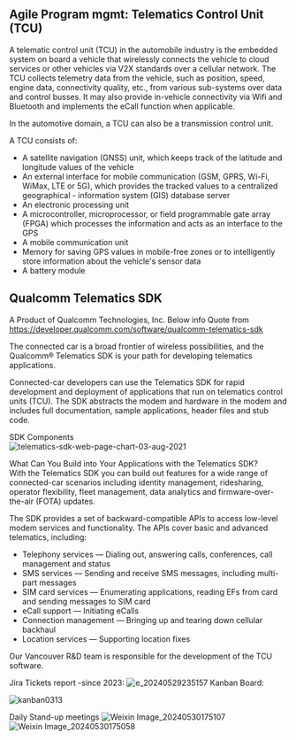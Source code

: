 ## Agile Program mgmt: Telematics Control Unit (TCU) 
A telematic control unit (TCU) in the automobile industry is the embedded system on board a vehicle that wirelessly connects the vehicle to cloud services or other vehicles via V2X standards over a cellular network. The TCU collects telemetry data from the vehicle, such as position, speed, engine data, connectivity quality, etc., from various sub-systems over data and control busses. It may also provide in-vehicle connectivity via Wifi and Bluetooth and implements the eCall function when applicable. <br>

In the automotive domain, a TCU can also be a transmission control unit. <br>

A TCU consists of: <br>

- A satellite navigation (GNSS) unit, which keeps track of the latitude and longitude values of the vehicle
- An external interface for mobile communication (GSM, GPRS, Wi-Fi, WiMax, LTE or 5G), which provides the tracked values to a centralized geographical - information system (GIS) database server
- An electronic processing unit
- A microcontroller, microprocessor, or field programmable gate array (FPGA) which processes the information and acts as an interface to the GPS
- A mobile communication unit
- Memory for saving GPS values in mobile-free zones or to intelligently store information about the vehicle's sensor data
- A battery module <br>

## Qualcomm Telematics SDK 
A Product of Qualcomm Technologies, Inc. 
Below info Quote from https://developer.qualcomm.com/software/qualcomm-telematics-sdk <br>

The connected car is a broad frontier of wireless possibilities, and the Qualcomm® Telematics SDK is your path for developing telematics applications.

Connected-car developers can use the Telematics SDK for rapid development and deployment of applications that run on telematics control units (TCU). The SDK abstracts the modem and hardware in the modem and includes full documentation, sample applications, header files and stub code. <br>

SDK Components <br>
![telematics-sdk-web-page-chart-03-aug-2021](https://github.com/hul08/hul08.github.io/assets/79688638/38ad515d-27ee-40cc-afeb-b5dbb18d5298)



What Can You Build into Your Applications with the Telematics SDK? <br>
With the Telematics SDK you can build out features for a wide range of connected-car scenarios including identity management, ridesharing, operator flexibility, fleet management, data analytics and firmware-over-the-air (FOTA) updates.

The SDK provides a set of backward-compatible APIs to access low-level modem services and functionality. The APIs cover basic and advanced telematics, including:

- Telephony services — Dialing out, answering calls, conferences, call management and status
- SMS services — Sending and receive SMS messages, including multi-part messages
- SIM card services — Enumerating applications, reading EFs from card and sending messages to SIM card
- eCall support — Initiating eCalls
- Connection management — Bringing up and tearing down cellular backhaul
- Location services — Supporting location fixes



Our Vancouver R&D team is responsible for the development of the TCU software. <br>

Jira Tickets report -since 2023: 
![e_20240529235157](https://github.com/hul08/hul08.github.io/assets/79688638/1098f818-cc3d-4302-967c-2fd8dafda78a)
Kanban Board: <br>

![kanban0313](https://github.com/hul08/hul08.github.io/assets/79688638/3258a069-b1ae-4bde-b1c6-efb85a219b60)

Daily Stand-up meetings
![Weixin Image_20240530175107](https://github.com/hul08/hul08.github.io/assets/79688638/7acb5b88-f33e-4927-909a-a48b5f52ece3)
![Weixin Image_20240530175058](https://github.com/hul08/hul08.github.io/assets/79688638/60f3f0e5-90e2-4d9a-9499-87d5460624a5)

